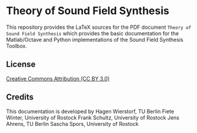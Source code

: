 Theory of Sound Field Synthesis
===============================

This repository provides the LaTeX sources for the PDF document `Theory of Sound
Field Synthesis` which provides the basic documentation for the Matlab/Octave and
Python implementations of the Sound Field Synthesis Toolbox.

## License
[Creative Commons Attribution (CC BY
3.0)](https://creativecommons.org/licenses/by/3.0/)

## Credits

This documentation is developed by 
Hagen Wierstorf, TU Berlin 
Fiete Winter, University of Rostock 
Frank Schultz, University of Rostock 
Jens Ahrens, TU Berlin 
Sascha Spors, University of Rostock
